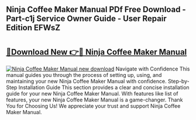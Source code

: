 ## Ninja Coffee Maker Manual PDf Free Download - Part-c1j Service Owner Guide - User Repair Edition EFWsZ

# <h2><a href="http://bc44333.oget.top/?id=Ninja+Coffee+Maker+Manual">🔗Download New 👉🔴 Ninja Coffee Maker Manual</a></h2>

[![Ninja Coffee Maker Manual new download](https://i.imgur.com/5g1atiW.png)](http://bc44333.oget.top/?id=Ninja+Coffee+Maker+Manual)
Navigate with Confidence This manual guides you through the process of setting up, using, and maintaining your new Ninja Coffee Maker Manual with confidence. Step-by-Step Installation Guide This section provides a clear and concise installation guide for your new Ninja Coffee Maker Manual. With features like list of features, your new Ninja Coffee Maker Manual is a game-changer. Thank You for Choosing Us! We appreciate your trust and support Ninja Coffee Maker Manual.
